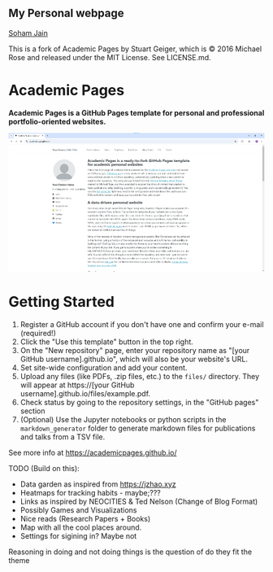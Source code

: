 ## My Personal webpage

[Soham Jain](http://J8Soham.github.io)

This is a fork of Academic Pages by Stuart Geiger, which is © 2016 Michael Rose and released under the MIT License. See LICENSE.md.

# Academic Pages
**Academic Pages is a GitHub Pages template for personal and professional portfolio-oriented websites.**

![Academic Pages template example](images/homepage.png "Academic Pages template example")

# Getting Started

1. Register a GitHub account if you don't have one and confirm your e-mail (required!)
1. Click the "Use this template" button in the top right.
1. On the "New repository" page, enter your repository name as "[your GitHub username].github.io", which will also be your website's URL.
1. Set site-wide configuration and add your content.
1. Upload any files (like PDFs, .zip files, etc.) to the `files/` directory. They will appear at https://[your GitHub username].github.io/files/example.pdf.
1. Check status by going to the repository settings, in the "GitHub pages" section
1. (Optional) Use the Jupyter notebooks or python scripts in the `markdown_generator` folder to generate markdown files for publications and talks from a TSV file.

See more info at https://academicpages.github.io/

TODO (Build on this):
- Data garden as inspired from https://jzhao.xyz 
- Heatmaps for tracking habits - maybe;??? 
- Links as inspired by NEOCITIES & Ted Nelson (Change of Blog Format) 
- Possibly Games and Visualizations
- Nice reads (Research Papers + Books) 
- Map with all the cool places around.
- Settings for sigining in? Maybe not 

Reasoning in doing and not doing things is the question of do they fit the theme 
